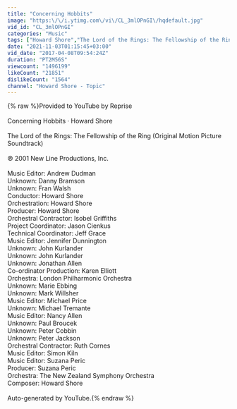 ```yaml
---
title: "Concerning Hobbits"
image: "https:\/\/i.ytimg.com\/vi\/CL_3mlOPnGI\/hqdefault.jpg"
vid_id: "CL_3mlOPnGI"
categories: "Music"
tags: ["Howard Shore","The Lord of the Rings: The Fellowship of the Ring (Original Motion Picture Soundtrack)","Concerning Hobbits"]
date: "2021-11-03T01:15:45+03:00"
vid_date: "2017-04-08T09:54:24Z"
duration: "PT2M56S"
viewcount: "1496199"
likeCount: "21851"
dislikeCount: "1564"
channel: "Howard Shore - Topic"
---
```

{% raw %}Provided to YouTube by Reprise<br /><br />Concerning Hobbits · Howard Shore<br /><br />The Lord of the Rings: The Fellowship of the Ring (Original Motion Picture Soundtrack)<br /><br />℗ 2001 New Line Productions, Inc.<br /><br />Music  Editor: Andrew Dudman<br />Unknown: Danny Bramson<br />Unknown: Fran Walsh<br />Conductor: Howard Shore<br />Orchestration: Howard Shore<br />Producer: Howard Shore<br />Orchestral  Contractor: Isobel Griffiths<br />Project  Coordinator: Jason Cienkus<br />Technical  Coordinator: Jeff Grace<br />Music  Editor: Jennifer Dunnington<br />Unknown: John Kurlander<br />Unknown: John Kurlander<br />Unknown: Jonathan Allen<br />Co-ordinator  Production: Karen Elliott<br />Orchestra: London Philharmonic Orchestra<br />Unknown: Marie Ebbing<br />Unknown: Mark Willsher<br />Music  Editor: Michael Price<br />Unknown: Michael Tremante<br />Music  Editor: Nancy Allen<br />Unknown: Paul Broucek<br />Unknown: Peter Cobbin<br />Unknown: Peter Jackson<br />Orchestral  Contractor: Ruth Cornes<br />Music  Editor: Simon Kiln<br />Music  Editor: Suzana Peric<br />Producer: Suzana Peric<br />Orchestra: The New Zealand Symphony Orchestra<br />Composer: Howard Shore<br /><br />Auto-generated by YouTube.{% endraw %}
